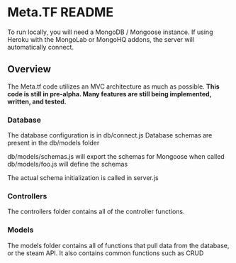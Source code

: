 # Meta.TF README

To run locally, you will need a MongoDB / Mongoose instance.
If using Heroku with the MongoLab or MongoHQ addons, the server will automatically connect.

## Overview
The Meta.tf code utilizes an MVC architecture as much as possible.
<b>This code is still in pre-alpha.  Many features are still being implemented, written, and tested.</b>

### Database
The database configuration is in db/connect.js
Database schemas are present in the db/models folder

db/models/schemas.js will export the schemas for Mongoose when called
db/models/foo.js will define the schemas

The actual schema initialization is called in server.js

### Controllers
The controllers folder contains all of the controller functions.

### Models
The models folder contains all of functions that pull data from the database, or the steam API.
It also contains common functions such as CRUD